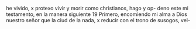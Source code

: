 he vivido, x protexo vivir y morir como christianos, hago y op- deno este mi testamento, en la manera siguiente 19 Primero, encomiendo mi alma a Dios nuestro señor que la ciud de la nada, x reducir con el trono de susogos, vel-